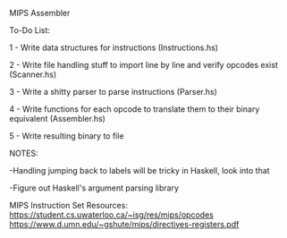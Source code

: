 MIPS Assembler

To-Do List:

1 - Write data structures for instructions (Instructions.hs)

2 - Write file handling stuff to import line by line and
    verify opcodes exist (Scanner.hs)

3 - Write a shitty parser to parse instructions (Parser.hs)

4 - Write functions for each opcode to translate them to their binary
    equivalent (Assembler.hs)
    
5 - Write resulting binary to file


NOTES:

-Handling jumping back to labels will be tricky in Haskell,
 look into that

-Figure out Haskell's argument parsing library


MIPS Instruction Set Resources:
https://student.cs.uwaterloo.ca/~isg/res/mips/opcodes 
https://www.d.umn.edu/~gshute/mips/directives-registers.pdf
